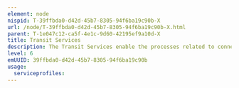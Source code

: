 ```yaml
---
element: node
nispid: T-39ffbda0-d42d-45b7-8305-94f6ba19c90b-X
url: /node/T-39ffbda0-d42d-45b7-8305-94f6ba19c90b-X.html
parent: T-1e047c12-ca5f-4e1c-9d60-42195ef9a10d-X
title: Transit Services
description: The Transit Services enable the processes related to connecting IP based Transport Services together, Frame Transport Services together and TDM Transport Services together, either point to point, point to multipoint or multipoint to multipoint over metro and wide area networks. They involve the interaction of different transmission bearers of the same or different types at different nodes. These routing or switching nodes can be on the terrestrial communications segment, a terrestrial wireless segment or even the SATCOM space segment (e.g. carrier, frame or packet switching occurring on a regenerative transponder onboard the satellite payload). Communications equipment deployed for these Transit Services (e.g. routers, switches, radio relays, SATCOM transponders, etc.) may operate at different points across the core of the network. The Transit Services support standalone routing or switching elements (i.e. without attached Communications Access Services) and only connect to Transmission Services (one or more services, when routing/switching across different bearers is involved), or connect with Communications Access Services to Packet-, Frame- and Circuit-based Transport Services. Nonetheless, Transit Services are not concerned with emulated Communications Access Services or Packet-, Frame- and Circuit-based Transport Services, by virtue of the single-hop end-to-end nature of the tunnelling mechanisms supporting the virtualisation of protocols over higher-layer protocols. Transit Services are closely associated with WAN routing/switching topologies (point-to-multipoint, mesh of point-to-point links or multipoint-to-multipoint). The topology is defined when the Transit Service is specified and will form part of the Service Level Specification (SLS).
level: 6
emUUID: 39ffbda0-d42d-45b7-8305-94f6ba19c90b
usage:
  serviceprofiles:
---
```

